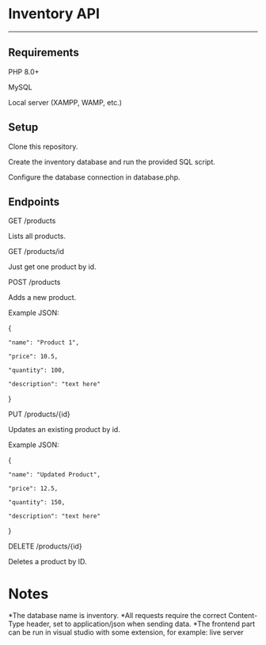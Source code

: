 # Inventory API
***
## Requirements
PHP 8.0+

MySQL

Local server (XAMPP, WAMP, etc.)

## Setup
Clone this repository.

Create the inventory database and run the provided SQL script.

Configure the database connection in database.php.

## Endpoints
GET /products

Lists all products.

GET /products/id

Just get one product by id.

POST /products

Adds a new product. 

Example JSON:

{

    "name": "Product 1",
    
    "price": 10.5,
    
    "quantity": 100,
    
    "description": "text here"
    
}

PUT /products/{id}

Updates an existing product by id. 

Example JSON:

{

    "name": "Updated Product",
    
    "price": 12.5,
    
    "quantity": 150,
    
    "description": "text here"
    
}

DELETE /products/{id}

Deletes a product by ID.

# Notes

*The database name is inventory.
*All requests require the correct Content-Type header, set to application/json when sending data.
*The frontend part can be run in visual studio with some extension, for example: live server
